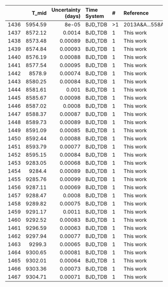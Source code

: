 |      |   T_mid |   Uncertainty (days) | Time System   | #   | Reference           |
|-----:|--------:|---------------------:|:--------------|:----|:--------------------|
| 1436 | 5954.59 |              8e-05   | BJD_TDB       | >1  | 2013A&A...558A..55M |
| 1437 | 8572.12 |              0.0014  | BJD_TDB       | 1   | This work           |
| 1438 | 8573.48 |              0.00089 | BJD_TDB       | 1   | This work           |
| 1439 | 8574.84 |              0.00093 | BJD_TDB       | 1   | This work           |
| 1440 | 8576.19 |              0.00088 | BJD_TDB       | 1   | This work           |
| 1441 | 8577.54 |              0.00095 | BJD_TDB       | 1   | This work           |
| 1442 | 8578.9  |              0.00074 | BJD_TDB       | 1   | This work           |
| 1443 | 8580.25 |              0.00084 | BJD_TDB       | 1   | This work           |
| 1444 | 8581.61 |              0.001   | BJD_TDB       | 1   | This work           |
| 1445 | 8585.67 |              0.00098 | BJD_TDB       | 1   | This work           |
| 1446 | 8587.02 |              0.0008  | BJD_TDB       | 1   | This work           |
| 1447 | 8588.37 |              0.00087 | BJD_TDB       | 1   | This work           |
| 1448 | 8589.73 |              0.00089 | BJD_TDB       | 1   | This work           |
| 1449 | 8591.09 |              0.00085 | BJD_TDB       | 1   | This work           |
| 1450 | 8592.44 |              0.00088 | BJD_TDB       | 1   | This work           |
| 1451 | 8593.79 |              0.00077 | BJD_TDB       | 1   | This work           |
| 1452 | 8595.15 |              0.00084 | BJD_TDB       | 1   | This work           |
| 1453 | 9283.05 |              0.00068 | BJD_TDB       | 1   | This work           |
| 1454 | 9284.4  |              0.00089 | BJD_TDB       | 1   | This work           |
| 1455 | 9285.76 |              0.00099 | BJD_TDB       | 1   | This work           |
| 1456 | 9287.11 |              0.00069 | BJD_TDB       | 1   | This work           |
| 1457 | 9288.47 |              0.0008  | BJD_TDB       | 1   | This work           |
| 1458 | 9289.82 |              0.00075 | BJD_TDB       | 1   | This work           |
| 1459 | 9291.17 |              0.0011  | BJD_TDB       | 1   | This work           |
| 1460 | 9292.52 |              0.00083 | BJD_TDB       | 1   | This work           |
| 1461 | 9296.59 |              0.00063 | BJD_TDB       | 1   | This work           |
| 1462 | 9297.94 |              0.00077 | BJD_TDB       | 1   | This work           |
| 1463 | 9299.3  |              0.00065 | BJD_TDB       | 1   | This work           |
| 1464 | 9300.65 |              0.00081 | BJD_TDB       | 1   | This work           |
| 1465 | 9302.01 |              0.00064 | BJD_TDB       | 1   | This work           |
| 1466 | 9303.36 |              0.00073 | BJD_TDB       | 1   | This work           |
| 1467 | 9304.71 |              0.00071 | BJD_TDB       | 1   | This work           |